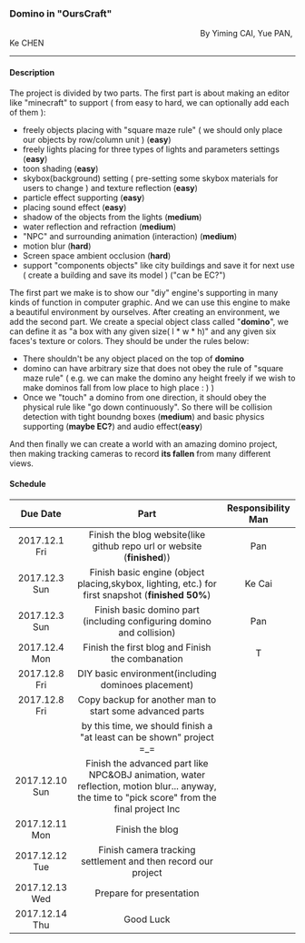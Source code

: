 ### Domino in "OursCraft"
&emsp;&emsp;&emsp;&emsp;&emsp;&emsp;&emsp;&emsp;&emsp;&emsp;&emsp;&emsp;&emsp;&emsp;&emsp;&emsp;&emsp;&emsp;&emsp;&emsp;&emsp;&emsp;&emsp;&emsp;By Yiming CAI, Yue PAN, Ke CHEN

---

#### Description
The project is divided by two parts. The first part is about making an editor like "minecraft" to support ( from easy to hard, we can optionally add each of them ):
* freely objects placing with "square maze rule" ( we should only place our objects by row/column unit ) (**easy**)
* freely lights placing for three types of lights and parameters settings (**easy**)
* toon shading (**easy**)
* skybox(background) setting ( pre-setting some skybox materials for users to change ) and texture reflection (**easy**)
* particle effect supporting (**easy**)
* placing sound effect  (**easy**)
* shadow of the objects from the lights (**medium**)
* water reflection and refraction (**medium**)
* "NPC" and surrounding animation (interaction) (**medium**)
* motion blur (**hard**)
* Screen space ambient occlusion (**hard**)
* support "components objects" like city buildings and save it for next use ( create a building and save its model ) ("can be EC?")

The first part we make is to show our "diy" engine's supporting in many kinds of function in computer graphic. And we can use this engine to make a beautiful environment by ourselves.
After creating an environment, we add the second part.
We create a special object class called "**domino**", we can define it as "a box with any given size( l * w * h)" and any given six faces's texture or colors.
They should be under the rules below:
* There shouldn't be any object placed on the top of **domino**
* domino can have arbitrary size that does not obey the rule of "square maze rule" ( e.g. we can make the domino any height freely if we wish to make dominos fall from low place to high place : ) )
* Once we "touch" a domino from one direction, it should obey the physical rule like "go down continuously". So there will be collision detection with tight boundng boxes (**medium**) and basic physics supporting (**maybe EC?**) and audio effect(**easy**)

And then finally we can create a world with an amazing domino project, then making tracking cameras to record **its fallen** from many different views.
 
#### Schedule

| Due Date  | Part | Responsibility Man|
| :--------: | :--------:| :------: |
| 2017.12.1 Fri | Finish the blog website(like github repo url or website (**finished**)) |Pan|
| 2017.12.3 Sun | Finish basic engine (object placing,skybox, lighting, etc.) for first snapshot (**finished 50%**) |Ke Cai|
| 2017.12.3 Sun | Finish basic domino part (including configuring domino and collision) |Pan|
| 2017.12.4 Mon | Finish the first blog and Finish the combanation|T|
| 2017.12.8 Fri | DIY basic environment(including dominoes placement)||
| 2017.12.8 Fri | Copy backup for another man to start some advanced parts ||
| | by this time, we should finish a "at least can be shown" project =_=||
| 2017.12.10 Sun| Finish the advanced part like NPC&OBJ animation, water reflection, motion blur... anyway, the time to "pick score" from the final project Inc |
| 2017.12.11 Mon| Finish the blog||
| 2017.12.12 Tue| Finish camera tracking settlement and then record our project||
| 2017.12.13 Wed| Prepare for presentation ||
| 2017.12.14 Thu| Good Luck||  
  

